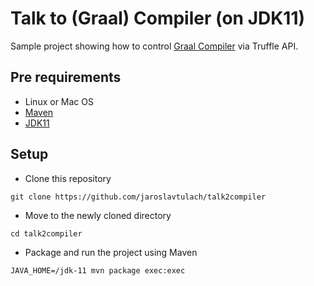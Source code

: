 # Talk to (Graal) Compiler (on JDK11)

Sample project showing how to control [Graal Compiler](http://graalvm.org)
via Truffle API.

## Pre requirements

- Linux or Mac OS
- [Maven](https://maven.apache.org)
- [JDK11](https://jdk.java.net/11/)

## Setup

- Clone this repository
```
git clone https://github.com/jaroslavtulach/talk2compiler
```

- Move to the newly cloned directory
```
cd talk2compiler
```

- Package and run the project using Maven
```
JAVA_HOME=/jdk-11 mvn package exec:exec
```

